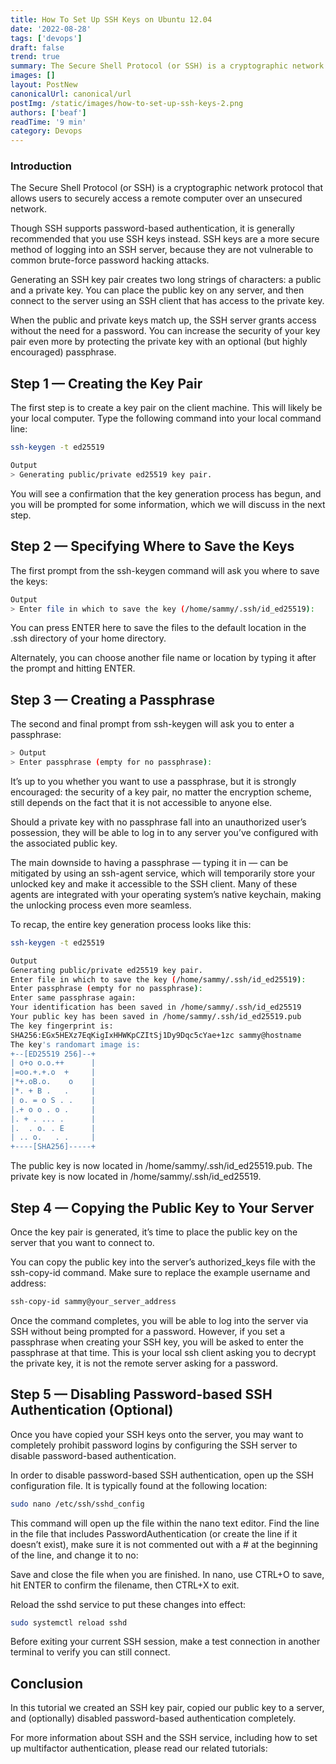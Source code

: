 ```yaml
---
title: How To Set Up SSH Keys on Ubuntu 12.04
date: '2022-08-28'
tags: ['devops']
draft: false
trend: true
summary: The Secure Shell Protocol (or SSH) is a cryptographic network protocol that allows users to securely access a remote computer over an unsecured network.
images: []
layout: PostNew
canonicalUrl: canonical/url
postImg: /static/images/how-to-set-up-ssh-keys-2.png
authors: ['beaf']
readTime: '9 min'
category: Devops
---
```


### Introduction

The Secure Shell Protocol (or SSH) is a cryptographic network protocol that allows users to securely access a remote computer over an unsecured network.

Though SSH supports password-based authentication, it is generally recommended that you use SSH keys instead. SSH keys are a more secure method of logging into an SSH server, because they are not vulnerable to common brute-force password hacking attacks.

Generating an SSH key pair creates two long strings of characters: a public and a private key. You can place the public key on any server, and then connect to the server using an SSH client that has access to the private key.

When the public and private keys match up, the SSH server grants access without the need for a password. You can increase the security of your key pair even more by protecting the private key with an optional (but highly encouraged) passphrase.

## Step 1 — Creating the Key Pair

The first step is to create a key pair on the client machine. This will likely be your local computer. Type the following command into your local command line:

```bash
ssh-keygen -t ed25519
```

```bash
Output
> Generating public/private ed25519 key pair.
```

You will see a confirmation that the key generation process has begun, and you will be prompted for some information, which we will discuss in the next step.

## Step 2 — Specifying Where to Save the Keys

The first prompt from the ssh-keygen command will ask you where to save the keys:

```bash
Output
> Enter file in which to save the key (/home/sammy/.ssh/id_ed25519):
```

You can press ENTER here to save the files to the default location in the .ssh directory of your home directory.

Alternately, you can choose another file name or location by typing it after the prompt and hitting ENTER.

## Step 3 — Creating a Passphrase

The second and final prompt from ssh-keygen will ask you to enter a passphrase:

```bash
> Output
> Enter passphrase (empty for no passphrase):
```

It’s up to you whether you want to use a passphrase, but it is strongly encouraged: the security of a key pair, no matter the encryption scheme, still depends on the fact that it is not accessible to anyone else.

Should a private key with no passphrase fall into an unauthorized user’s possession, they will be able to log in to any server you’ve configured with the associated public key.

The main downside to having a passphrase — typing it in — can be mitigated by using an ssh-agent service, which will temporarily store your unlocked key and make it accessible to the SSH client. Many of these agents are integrated with your operating system’s native keychain, making the unlocking process even more seamless.

To recap, the entire key generation process looks like this:

```bash
ssh-keygen -t ed25519
```

```bash
Output
Generating public/private ed25519 key pair.
Enter file in which to save the key (/home/sammy/.ssh/id_ed25519):
Enter passphrase (empty for no passphrase):
Enter same passphrase again:
Your identification has been saved in /home/sammy/.ssh/id_ed25519
Your public key has been saved in /home/sammy/.ssh/id_ed25519.pub
The key fingerprint is:
SHA256:EGx5HEXz7EqKigIxHHWKpCZItSj1Dy9Dqc5cYae+1zc sammy@hostname
The key's randomart image is:
+--[ED25519 256]--+
| o+o o.o.++      |
|=oo.+.+.o  +     |
|*+.oB.o.    o    |
|*. + B .   .     |
| o. = o S . .    |
|.+ o o . o .     |
|. + . ... .      |
|.  . o. . E      |
| .. o.   . .     |
+----[SHA256]-----+
```

The public key is now located in /home/sammy/.ssh/id_ed25519.pub. The private key is now located in /home/sammy/.ssh/id_ed25519.

## Step 4 — Copying the Public Key to Your Server

Once the key pair is generated, it’s time to place the public key on the server that you want to connect to.

You can copy the public key into the server’s authorized_keys file with the ssh-copy-id command. Make sure to replace the example username and address:

```bash
ssh-copy-id sammy@your_server_address
```

Once the command completes, you will be able to log into the server via SSH without being prompted for a password. However, if you set a passphrase when creating your SSH key, you will be asked to enter the passphrase at that time. This is your local ssh client asking you to decrypt the private key, it is not the remote server asking for a password.

## Step 5 — Disabling Password-based SSH Authentication (Optional)

Once you have copied your SSH keys onto the server, you may want to completely prohibit password logins by configuring the SSH server to disable password-based authentication.

In order to disable password-based SSH authentication, open up the SSH configuration file. It is typically found at the following location:

```bash
sudo nano /etc/ssh/sshd_config
```

This command will open up the file within the nano text editor. Find the line in the file that includes PasswordAuthentication (or create the line if it doesn’t exist), make sure it is not commented out with a # at the beginning of the line, and change it to no:

Save and close the file when you are finished. In nano, use CTRL+O to save, hit ENTER to confirm the filename, then CTRL+X to exit.

Reload the sshd service to put these changes into effect:

```bash
sudo systemctl reload sshd
```

Before exiting your current SSH session, make a test connection in another terminal to verify you can still connect.

## Conclusion

In this tutorial we created an SSH key pair, copied our public key to a server, and (optionally) disabled password-based authentication completely.

For more information about SSH and the SSH service, including how to set up multifactor authentication, please read our related tutorials:
